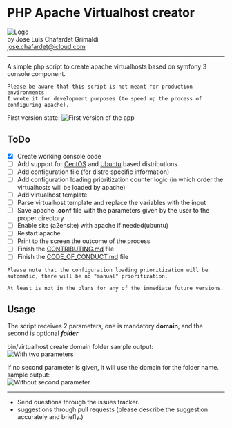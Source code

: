 # PHP Apache Virtualhost creator

![Logo](http://i.imgur.com/dzfZcU7.png?1)  
by Jose Luis Chafardet Grimaldi  
jose.chafardet@icloud.com
***
A simple php script to create apache virtualhosts based on symfony 3 console component.

```
Please be aware that this script is not meant for production environments! 
I wrote it for development purposes (to speed up the process of configuring apache).
```
First version state:
![First version of the app](http://i.imgur.com/kl64TxB.png)

## ToDo
- [x] Create working console code
- [ ] Add support for [CentOS](https://www.centos.org/) and [Ubuntu](https://www.ubuntu.com/) based distributions
- [ ] Add configuration file (for distro specific information)
- [ ] Add configuration loading prioritization counter logic (in which order the virtualhosts will be loaded by apache)
- [ ] Add virtualhost template
- [ ] Parse virtualhost template and replace the variables with the input
- [ ] Save apache **.conf** file with the parameters given by the user to the proper directory
- [ ] Enable site (a2ensite) with apache if needed(ubuntu)
- [ ] Restart apache
- [ ] Print to the screen the outcome of the process
- [ ] Finish the [CONTRIBUTING.md](CONTRIBUTING.md) file
- [ ] Finish the [CODE_OF_CONDUCT.md](CODE_OF_CONDUCT.md) file

```
Please note that the configuration loading prioritization will be
automatic, there will be no "manual" prioritization.
  
At least is not in the plans for any of the inmediate future versions.
```

## Usage

The script receives 2 parameters, one is mandatory **domain**, and the second is optional _**folder**_

bin/virtualhost create domain folder
sample output:  
![With two parameters](http://i.imgur.com/X04pHTv.png)

If no second parameter is given, it will use the domain for the folder name.
sample output:  
![Without second parameter](http://i.imgur.com/vXt9hrr.png)

***

* Send questions through the issues tracker.
* suggestions through pull requests (please describe the suggestion accurately and briefly.)


